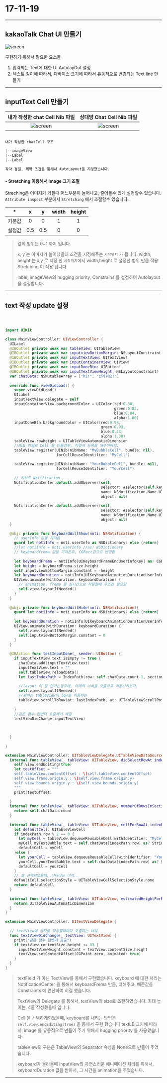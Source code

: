 # 17-11-19 

---

## kakaoTalk Chat UI 만들기

![screen](/study/image/kakaoUI.png)

구현하기 위해서 필요한 요소들

1. 입력되는 Text에 대한 UI AutolayOut 설정
2. 텍스트 길이에 따라서, 디바이스 크기에 따라서 유동적으로 변경되는 Text line 만들기

---

## inputText Cell 만들기

| 내가 작성한 chat Cell Nib 파일| 상대방 Chat Cell Nib 파일|
| :---: | :---: |
| ![screen](/study/image/kakaoUI-1.png) | ![screen](/study/image/kakaoUI-2.png)|


```swift

내가 작성한 chatCell 구조

|--imageView
|--Label
|--Label

각각 정렬, 제약 조건을 통해서 AutoLayout을 지정했습니다.


```
#### - Stretching 이용해서 image 크기 조절

Streching은 이미지가 커질때 어느부분이 늘어나고, 줄어들수 있게 설정할수 있습니다.
`Attribute inspect` 부분에서 `Stretching` 에서 조절할수 있습니다. <br>

| * | x | y | width | height |
|:--:|:--:|:--:|:--:|:--:|
| 기본값 | 0 | 0 | 1 | 1 |
| 설정값 | 0.5 | 0.5 | 0 | 0 |

> 값의 범위는 0~1 까지 입니다. 
> 
> x, y 는 이미지가 늘어났을대 조건을 지정해주는 `시작위치` 가 됩니다. width, height 는 x,y 로 지정 한 `시작위치`에서 width,height 로 설정한 범위 만큼 적용 Stretching 이 적용 됩니다.
> 
> label, imageView의 hugging priority, Constrains 를 설정하여 Autolayout을 설정합니다. 

---

## text 작성 update 설정

```swift



import UIKit

class MainViewController: UIViewController {
  UILabel
  @IBOutlet private weak var tableView: UITableView!
  @IBOutlet private weak var inputviewBottomMargin: NSLayoutConstraint!
  @IBOutlet private weak var inputTextView: UITextView!
  @IBOutlet private weak var inputContainerView: UIView!
  @IBOutlet private weak var inputDoneBtn: UIButton!
  @IBOutlet private weak var inputTextViewHeight: NSLayoutConstraint!
  var chatData: NSMutableArray = ["hi!", "반가워요!"]
  
  override func viewDidLoad() {
    super.viewDidLoad()
    UILabel
    inputTextView.delegate = self
    inputContainerView.backgroundColor = UIColor(red:0.80,
                                                 green:0.82,
                                                 blue:0.84,
                                                 alpha:1.00)
    inputDoneBtn.backgroundColor = UIColor(red:0.98,
                                           green:0.93,
                                           blue:0.33,
                                           alpha:1.00)
    tableView.rowHeight = UITableViewAutomaticDimension
    //Nib 파일로 Cell 을 만들경우, 이렇게 등록을 해주어야함.
    tableView.register(UINib(nibName: "MyBubbleCell", bundle: nil),
                       forCellReuseIdentifier: "MyCell")
    
    tableView.register(UINib(nibName: "YourBubbleCell", bundle: nil),
                       forCellReuseIdentifier: "YourCell")
    
    // 키보드 Notification
    NotificationCenter.default.addObserver(self,
                                           selector: #selector(self.keyboardWillShow(noti:)) ,
                                           name: NSNotification.Name.UIKeyboardWillShow,
                                           object: nil)
    
    NotificationCenter.default.addObserver(self,
                                           selector: #selector(self.keyboardWillHide(noti:)) ,
                                           name: NSNotification.Name.UIKeyboardWillHide,
                                           object: nil)
  }
  
  @objc private func keyboardWillShow(noti: NSNotification) {
    // userInfo 값을 가져옴
    guard let notiInfo = noti.userInfo as NSDictionary? else {return}
    //let notiInfo = noti.userInfo //as! NSDictionary
    // keyboardfrema 값을 가져온후, CGRect값으로 변경함
    
    let keyboardFrema = notiInfo[UIKeyboardFrameEndUserInfoKey] as! CGRect
    let height = keyboardFrema.size.height
    self.inputviewBottomMargin.constant = -height
    let keyboardDuration = notiInfo[UIKeyboardAnimationDurationUserInfoKey] as! TimeInterval
    UIView.animate(withDuration: keyboardDuration) {
      // animation, frema 을 실시간으로 적용할때 무조건 필요함
      self.view.layoutIfNeeded()
    }
  }
  
  @objc private func keyboardWillHide(noti: NSNotification){
    guard let notiInfo = noti.userInfo as NSDictionary? else {return}
    
    let keyboardDuration = notiInfo[UIKeyboardAnimationDurationUserInfoKey] as! TimeInterval
    UIView.animate(withDuration: keyboardDuration) {
      self.view.layoutIfNeeded()
      self.inputviewBottomMargin.constant = 0
    }
  }
  
  @IBAction func testInputDone(_ sender: UIButton) {
    if inputTextView.text.isEmpty != true {
      chatData.add(inputTextView.text)
      inputTextView.text = ""
      self.tableView.reloadData()
      let lastIndexPath = IndexPath(row: self.chatData.count-1, section: 0)
      
      //layout 이 잘 안가는경우에, 아래의 녀석을 호출하고 이동시켜보자.
      self.view.layoutIfNeeded()
      //원하는 tableView의 low로 이동하는
      tableView.scrollToRow(at: lastIndexPath, at: UITableViewScrollPosition.bottom, animated: false)
      
    }
    //같은 함수 한번더 호출해서 해결
    textViewDidChange(inputTextView)
    
    
    
  }
  
}

extension MainViewController: UITableViewDelegate,UITableViewDataSource {
  internal func tableView(_ tableView: UITableView, didSelectRowAt indexPath: IndexPath) {
    self.view.endEditing(true)
    let testOffset = """
    self.tableView.contentOffset : \(self.tableView.contentOffset)
    self.view.frame.origin.y : \(self.view.frame.origin.y)
    self.view.bounds.origin.y : \(self.view.bounds.origin.y)
    """
    print(testOffset)
    
  }
  internal func tableView(_ tableView: UITableView, numberOfRowsInSection section: Int) -> Int {
    return self.chatData.count
  }
  
  internal func tableView(_ tableView: UITableView, cellForRowAt indexPath: IndexPath) -> UITableViewCell {
    let defaultCell: UITableViewCell
    if indexPath.row % 2 == 0 {
      let myCell = tableView.dequeueReusableCell(withIdentifier: "MyCell", for: indexPath) as! MyBubbleCell
      myCell.myTextBubble.text = self.chatData[indexPath.row] as? String
      defaultCell = myCell
    }else {
      let yourCell = tableView.dequeueReusableCell(withIdentifier: "YourCell", for: indexPath) as! YourBubbleCell
      yourCell.yourTextBubble.text = self.chatData[indexPath.row] as? String
      defaultCell = yourCell
    }
    // 셀 선택되었을때, 나타나는 녀석..
    defaultCell.selectionStyle = UITableViewCellSelectionStyle.none
    return defaultCell
  }
  
  internal func tableView(_ tableView: UITableView, estimatedHeightForRowAt indexPath: IndexPath) -> CGFloat {
    return UITableViewAutomaticDimension
  }
}

extension MainViewController: UITextViewDelegate {
  
  // textView에 글자를 작성할때마다 호출되는 녀석
  func textViewDidChange(_ textView: UITextView) {
    print("같은 함수 한번더 호출")
    if textView.contentSize.height <= 83 {
      inputTextViewHeight.constant = textView.contentSize.height
      textView.setContentOffset(CGPoint.zero, animated: true)
    }
  }
}
```

> textField 가 아닌 TextView를 통해서 구현했습니다. keyboard 에 대한 처리는 NotificationCenter 을 통해서 keyboardFrema 만큼, 더해주고, 빼준값을 Constraints 에 연산하여 히결 했습니다.
> 
> TextView의 Delegate 를 통해서, textView의 size로 조절하였습니다. 최대 높이는, 4줄 작성했을때 입니다. 
> 
> Cell 을 선택하게되었을때, keyboard를 내리는 방법은 `self.view.endEditing(true)` 을 통해서 구현 했습니다 textLB 크기에 따라서, image 를 유동적으로 만들어 주기 위해서 hugging priority 를 사용했습니다.
> 
> tableView의 구분은 TableView의 Separator 속성을 None으로 만들어 주었습니다.
> 
> keyboard가 올라올때 inputView의 자연스러운 에니메이션 처리를 위해서, keyboardDuration 값을 받아서, 그 시간을 animation을 주었습니다.
> 
> 

---

